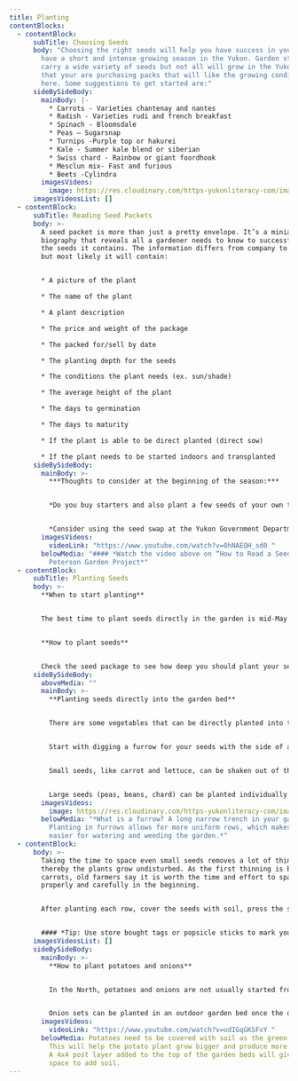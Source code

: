 ```yaml
---
title: Planting
contentBlocks:
  - contentBlock:
      subTitle: Choosing Seeds
      body: "Choosing the right seeds will help you have success in your garden. We
        have a short and intense growing season in the Yukon. Garden stores
        carry a wide variety of seeds but not all will grow in the Yukon. Ensure
        that your are purchasing packs that will like the growing conditions up
        here. Some suggestions to get started are:"
      sideBySideBody:
        mainBody: |-
          * Carrots - Varieties chantenay and nantes
          * Radish - Varieties rudi and french breakfast
          * Spinach - Bloomsdale
          * Peas – Sugarsnap
          * Turnips -Purple top or hakurei
          * Kale - Summer kale blend or siberian
          * Swiss chard - Rainbow or giant foordhook
          * Mesclun mix- Fast and furious
          * Beets -Cylindra
        imagesVideos:
          image: https://res.cloudinary.com/https-yukonliteracy-com/image/upload/q_35/v1648536185/seeds-_l67f7s.jpg
      imagesVideosList: []
  - contentBlock:
      subTitle: Reading Seed Packets
      body: >-
        A seed packet is more than just a pretty envelope. It’s a miniature
        biography that reveals all a gardener needs to know to successfully grow
        the seeds it contains. The information differs from company to company,
        but most likely it will contain:


        * A picture of the plant

        * The name of the plant 

        * A plant description 

        * The price and weight of the package 

        * The packed for/sell by date 

        * The planting depth for the seeds 

        * The conditions the plant needs (ex. sun/shade) 

        * The average height of the plant 

        * The days to germination 

        * The days to maturity 

        * If the plant is able to be direct planted (direct sow) 

        * If the plant needs to be started indoors and transplanted
      sideBySideBody:
        mainBody: >-
          ***Thoughts to consider at the beginning of the season:*** 


          *Do you buy starters and also plant a few seeds of your own to have a continuous crop?* 


          *Consider using the seed swap at the Yukon Government Department of Energy, Mines and Resources library seed bank, and/or learn about seed saving to save seeds to use in future years.*
        imagesVideos:
          videoLink: "https://www.youtube.com/watch?v=0hNAEQH_sd0 "
        belowMedia: "#### *Watch the video above on “How to Read a Seed Package” by
          Peterson Garden Project*"
  - contentBlock:
      subTitle: Planting Seeds
      body: >-
        **When to start planting**


        The best time to plant seeds directly in the garden is mid-May to mid-June, after the danger of hard frost has passed.


        **How to plant seeds**


        Check the seed package to see how deep you should plant your seeds. Some of the small ones can be sprinkled right on the soil surface. Larger seeds will need to be buried. Plant two seeds per cell (or pot). If both seeds germinate, pull one and let the other grow.
      sideBySideBody:
        aboveMedia: ""
        mainBody: >-
          **Planting seeds directly into the garden bed**


          There are some vegetables that can be directly planted into the garden generally any time after May 15. These vegetables include beets, carrots, chard, lettuce, peas, potatoes, radishes and spinach. Read the seed packet for information on seed spacing and how deep the seeds should be planted.


          Start with digging a furrow for your seeds with the side of a hoe or a stick. Try to keep the furrow an even depth.


          Small seeds, like carrot and lettuce, can be shaken out of the seed packet by gently tapping it as you move along the furrow. This may mean the seeds are too closely spaced, but the seedlings can be thinned back to the correct distance after they have sprouted. It is important to thin crowded seedlings, otherwise the plants will grow together and become damaged.


          Large seeds (peas, beans, chard) can be planted individually in furrows at the specified distance or in a line of holes poked with a stick or your finger.
        imagesVideos:
          image: https://res.cloudinary.com/https-yukonliteracy-com/image/upload/q_35/v1648536696/screen-shot-2021-07-05-at-10.58.42-am_hdpj94.png
        belowMedia: "*What is a furrow? A long narrow trench in your garden bed.
          Planting in furrows allows for more uniform rows, which makes it
          easier for watering and weeding the garden.*"
  - contentBlock:
      body: >-
        Taking the time to space even small seeds removes a lot of thinning,
        thereby the plants grow undisturbed. As the first thinning is baby
        carrots, old farmers say it is worth the time and effort to space
        properly and carefully in the beginning.


        After planting each row, cover the seeds with soil, press the soil down firmly and water the row. Some seeds can take a while to germinate, but if you haven’t seen sprouts within three weeks after planting, consider replanting the row.


        #### *Tip: Use store bought tags or popsicle sticks to mark your row with the name or variety of the vegetable and the date planted in the row.*
      imagesVideosList: []
      sideBySideBody:
        mainBody: >-
          **How to plant potatoes and onions**


          In the North, potatoes and onions are not usually started from seed due to the short growing season. Onions are started from sets and potatoes from seed potatoes. Sets are basically small onions that can be planted like flower bulbs. A seed potato is a potato that has been grown to be replanted to produce a potato crop. You can cut the larger seed potatoes in half (or smaller) and as long as the piece of potato has one or more “eyes” it will sprout and develop into a full-grown potato plant. Small seed potatoes should be planted whole.


          Onion sets can be planted in an outdoor garden bed once the danger of frost has passed. Just make sure to keep them covered with either plastic or gardening cloth to minimize the risk of getting onion maggots. Keep them covered until the end of June or beginning of July.
        imagesVideos:
          videoLink: "https://www.youtube.com/watch?v=udIGqGKSFxY "
        belowMedia: Potatoes need to be covered with soil as the green leaves emerge.
          This will help the potato plant grow bigger and produce more potatoes.
          A 4x4 post layer added to the top of the garden beds will give more
          space to add soil.
---
```

